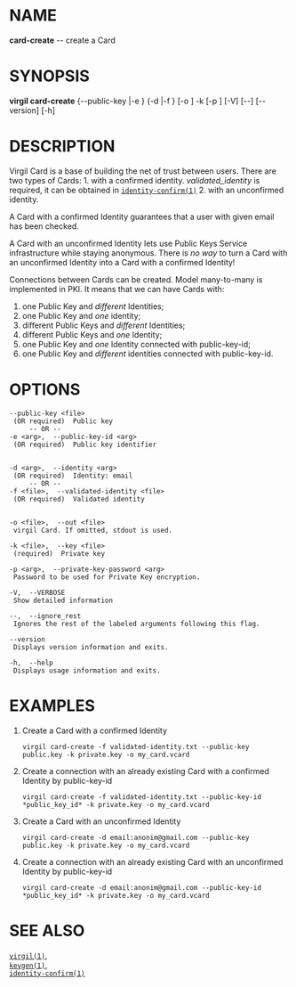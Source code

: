 NAME
====

**card-create** -- create a Card

SYNOPSIS
========

**virgil card-create** {--public-key <file>|-e <arg>} {-d <arg>|-f
<file>} \[-o <file>\] -k <file> \[-p <arg>\] \[-V\] \[--\] \[--version\]
\[-h\]

DESCRIPTION
===========

Virgil Card is a base of building the net of trust between users. There
are two types of Cards: 1. with a confirmed identity.
*validated\_identity* is required, it can be obtained in
[`identity-confirm(1)`](../markdown/identity-confirm.1.md) 2. with an
unconfirmed identity.

A Card with a confirmed Identity guarantees that a user with given email
has been checked.

A Card with an unconfirmed Identity lets use Public Keys Service
infrastructure while staying anonymous. There is *no way* to turn a Card
with an unconfirmed Identity into a Card with a confirmed Identity!

Connections between Cards can be created. Model many-to-many is
implemented in PKI. It means that we can have Cards with:  
1. one Public Key and *different* Identities;  
1. one Public Key and *one* identity;  
1. different Public Keys and *different* Identities;  
1. different Public Keys and *one* Identity;  
1. one Public Key and *one* Identity connected with public-key-id;  
1. one Public Key and *different* identities connected with
public-key-id.

OPTIONS
=======

    --public-key <file>
     (OR required)  Public key
         -- OR --
    -e <arg>,  --public-key-id <arg>
     (OR required)  Public key identifier


    -d <arg>,  --identity <arg>
     (OR required)  Identity: email
         -- OR --
    -f <file>,  --validated-identity <file>
     (OR required)  Validated identity


    -o <file>,  --out <file>
     virgil Card. If omitted, stdout is used.

    -k <file>,  --key <file>
     (required)  Private key

    -p <arg>,  --private-key-password <arg>
     Password to be used for Private Key encryption.

    -V,  --VERBOSE
     Show detailed information

    --,  --ignore_rest
     Ignores the rest of the labeled arguments following this flag.

    --version
     Displays version information and exits.

    -h,  --help
     Displays usage information and exits.

EXAMPLES
========

1.  Create a Card with a confirmed Identity

        virgil card-create -f validated-identity.txt --public-key public.key -k private.key -o my_card.vcard

2.  Create a connection with an already existing Card with a confirmed
    Identity by public-key-id

        virgil card-create -f validated-identity.txt --public-key-id *public_key_id* -k private.key -o my_card.vcard

3.  Create a Card with an unconfirmed Identity

        virgil card-create -d email:anonim@gmail.com --public-key public.key -k private.key -o my_card.vcard

4.  Create a connection with an already existing Card with an
    unconfirmed Identity by public-key-id

        virgil card-create -d email:anonim@gmail.com --public-key-id *public_key_id* -k private.key -o my_card.vcard

SEE ALSO
========

[`virgil(1)`](../markdown/virgil.1.md),  
[`keygen(1)`](../markdown/keygen.1.md),  
[`identity-confirm(1)`](../markdown/identity-confirm.1.md)
